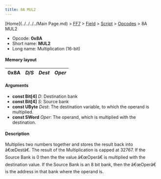 ```yaml
---
title: 8A MUL2
---
```


[Home](../../../../Main Page.md) > [FF7](../../../../FF7.md) > [Field](../../../Field.md) > [Script](../../Script.md) > [Opcodes](../Opcodes.md) > 8A MUL2

-   Opcode: **0x8A**
-   Short name: **MUL2**
-   Long name: Multiplication (16-bit)

#### Memory layout

| 0x8A | *D/S* | *Dest* | *Oper* |
|------|-------|--------|--------|

#### Arguments

-   **const Bit\[4\]** *D*: Destination bank
-   **const Bit\[4\]** *S*: Source bank
-   **const UByte** *Dest*: The destination variable, to which the operand is multiplied.
-   **const SWord** *Oper*: The operand, which is multiplied with the destination.

#### Description

Multiplies two numbers together and stores the result back into â€œDestâ€. The result of the Multiplication is capped at 32767. If the Source Bank is 0 then the the value â€œOperâ€ is multiplied with the destination value. If the Source Bank is an 8 bit bank, then the â€œOperâ€ is the address in that bank where the operand is.
